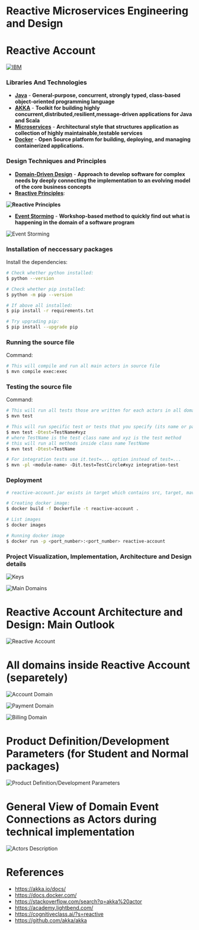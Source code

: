 # Reactive Microservices Engineering and Design

# **Reactive Account** #

[![IBM](https://developer.ibm.com/developer/tutorials/reactive-in-practice-12/images/ibm-arch.jpg)](https://developer.ibm.com/technologies/reactive-systems/)

### Libraries And Technologies
* **[**Java**](https://docs.oracle.com/javase/tutorial/index.html)** -  **General-purpose, concurrent, strongly typed, class-based object-oriented programming language**
* **[**AKKA**](https://akka.io/)** - **Toolkit for building highly concurrent,distributed,resilient,message-driven applications for Java and Scala**
* **[**Microservices**](https://en.wikipedia.org/wiki/Microservices)** - **Architectural style that structures application as collection of highly maintainable,testable services**
* **[**Docker**](https://www.ibm.com/cloud/learn/docker)** - **Open Source platform for building, deploying, and managing containerized applications.**

### Design Techniques and Principles

* **[**Domain-Driven Design**](https://en.wikipedia.org/wiki/Domain-driven_design)** -  **Approach to develop software for complex needs by deeply connecting the implementation to an evolving model of the core business concepts**
* **[**Reactive Principles**](https://www.reactivemanifesto.org/)**: 

**![Reactive Principles](./images/reactive-principles.png "Reactive Principles")**

* **[**Event Storming**](https://en.wikipedia.org/wiki/Event_storming)** - **Workshop-based method to quickly find out what is happening in the domain of a software program**

![Event Storming](./images/event-storming.png "Event Storming")

### Installation of neccessary packages

Install the dependencies:

```sh
# Check whether python installed:
$ python --version

# Check whether pip installed:
$ python -m pip --version

# If above all installed:
$ pip install -r requirements.txt

# Try upgrading pip:
$ pip install --upgrade pip
```

### Running the source file

Command:

```sh
# This will compile and run all main actors in source file
$ mvn compile exec:exec
```

### Testing the source file

Command:

```sh
# This will run all tests those are written for each actors in all domains
$ mvn test
```

```sh
# This will run specific test or tests that you specify (its name or path)
$ mvn test -Dtest=TestName#xyz
# where TestName is the test class name and xyz is the test method
# this will run all methods inside class name TestName
$ mvn test -Dtest=TestName 
```

```sh
# For integration tests use it.test=... option instead of test=...
$ mvn -pl <module-name> -Dit.test=TestCircle#xyz integration-test
```

### Deployment

```sh
# reactive-account.jar exists in target which contains src, target, maven dependencies, jre system library

# Creating docker image:
$ docker build -f Dockerfile -t reactive-account .

# List images
$ docker images

# Running docker image
$ docker run -p <port_number>:<port_number> reactive-account

```

### Project Visualization, Implementation, Architecture and Design details

![Keys](./images/keys.png "Keys")

![Main Domains](./images/main-domains.png "Main Domains")


# Reactive Account Architecture and Design: Main Outlook 


![Reactive Account](./images/reactive-account.png "Reactive Account")


# All domains inside Reactive Account (separetely)


![Account Domain](./images/account-domain.png "Account Domain")

![Payment Domain](./images/payment-domain.png "Payment Domain")

![Billing Domain](./images/billing-domain.png "Billing Domain")


# Product Definition/Development Parameters (for Student and Normal packages)


![Product Definition/Development Parameters](./images/payment-parameters.png "Product definition parameters")


# General View of Domain Event Connections as Actors during technical implementation


![Actors Description](./images/actor-view.png "Actors Description")

# References
- https://akka.io/docs/
- https://docs.docker.com/
- https://stackoverflow.com/search?q=akka%20actor
- https://academy.lightbend.com/
- https://cognitiveclass.ai/?s=reactive
- https://github.com/akka/akka
